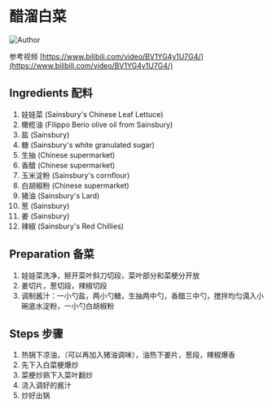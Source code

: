 # 醋溜白菜

![Author](https://img.shields.io/badge/Author-Aiden-orange)

参考视频 [https://www.bilibili.com/video/BV1YG4y1U7G4/](https://www.bilibili.com/video/BV1YG4y1U7G4/)

## Ingredients 配料

1. 娃娃菜 (Sainsbury's Chinese Leaf Lettuce)
2. 橄榄油 (Filippo Berio olive oil from Sainsbury)
3. 盐 (Sainsbury)
4. 糖 (Sainsbury's white granulated sugar)
5. 生抽 (Chinese supermarket)
6. 香醋 (Chinese supermarket)
7. 玉米淀粉 (Sainsbury's cornflour)
8. 白胡椒粉 (Chinese supermarket)
9. 猪油 (Sainsbury's Lard)
10. 葱 (Sainsbury)
11. 姜 (Sainsbury)
12. 辣椒 (Sainsbury's Red Chillies)

## Preparation 备菜

1. 娃娃菜洗净，掰开菜叶斜刀切段，菜叶部分和菜梗分开放
2. 姜切片，葱切段，辣椒切段
3. 调制酱汁：一小勺盐，两小勺糖，生抽两中勺，香醋三中勺，搅拌均匀滴入小碗底水淀粉，一小勺白胡椒粉

## Steps 步骤

1. 热锅下凉油，（可以再加入猪油调味），油热下姜片，葱段，辣椒爆香
2. 先下入白菜梗爆炒
3. 菜梗炒熟下入菜叶翻炒
4. 浇入调好的酱汁
5. 炒好出锅
